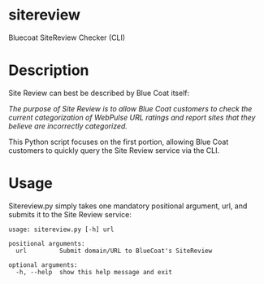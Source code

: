 # sitereview
Bluecoat SiteReview Checker (CLI)

# Description

Site Review can best be described by Blue Coat itself:

*The purpose of Site Review is to allow Blue Coat customers to check the current categorization of WebPulse URL ratings and report sites that they believe are incorrectly categorized.*

This Python script focuses on the first portion, allowing Blue Coat customers to quickly query the Site Review service via the CLI.

# Usage

Sitereview.py simply takes one mandatory positional argument, url, and submits it to the Site Review service:

```
usage: sitereview.py [-h] url

positional arguments:
  url         Submit domain/URL to BlueCoat's SiteReview

optional arguments:
  -h, --help  show this help message and exit
```

